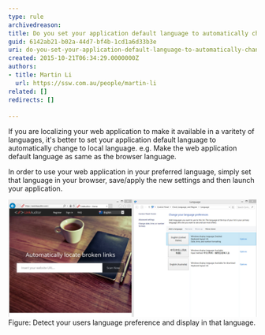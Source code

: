```yaml
---
type: rule
archivedreason: 
title: Do you set your application default language to automatically change to local language?
guid: 6142ab21-b02a-44d7-bf4b-1cd1a6d33b3e
uri: do-you-set-your-application-default-language-to-automatically-change-to-local-language
created: 2015-10-21T06:34:29.0000000Z
authors:
- title: Martin Li
  url: https://ssw.com.au/people/martin-li
related: []
redirects: []

---
```


If you are localizing your web application to make it available in a varitety of languages, it's better to set your application default language to automatically change to local language. e.g. Make the web application default language as same as the browser language.

<!--endintro-->

In order to use your web application in your preferred language, simply set that language in your browser, save/apply the new settings and then launch your application. 

![DefaultLanguage.jpg](DefaultLanguage.jpg)
Figure: Detect your users language preference and display in that language.
